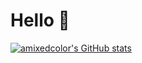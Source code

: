 # Hello 👋

[![amixedcolor's GitHub stats](https://github-readme-stats.vercel.app/api?username=amixedcolor&count_private=true)](https://github.com/anuraghazra/github-readme-stats)
